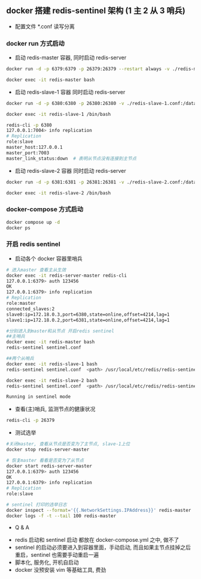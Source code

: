 ## docker 搭建 redis-sentinel 架构 (1 主 2 从 3 哨兵)

- 配置文件 \*.conf 读写分离

### docker run 方式启动

- 启动 redis-master 容器, 同时启动 redis-server

```sh
docker run -d -p 6379:6379 -p 26379:26379 --restart always -v ./redis-master.conf:/data/redis.conf -v ./sentinel.conf:/data/sentinel.conf --name redis-master redis:latest redis-server redis.conf

docker exec -it redis-master bash
```

- 启动 redis-slave-1 容器 同时启动 redis-server

```sh
docker run -d -p 6380:6380 -p 26380:26380 -v ./redis-slave-1.conf:/data/redis.conf -v ./sentinel2.conf:/data/sentinel.conf --name redis-slave-1 redis:latest redis-server redis.conf

docker exec -it redis-slave-1 /bin/bash

redis-cli -p 6380
127.0.0.1:7004> info replication
# Replication
role:slave
master_host:127.0.0.1
master_port:7003
master_link_status:down  # 表明从节点没有连接到主节点
```

- 启动 redis-slave-2 容器 同时启动 redis-server

```sh
docker run -d -p 6381:6381 -p 26381:26381 -v ./redis-slave-2.conf:/data/redis.conf -v ./sentinel3.conf:/data/sentinel.conf --name redis-slave-2 redis:latest redis-server redis.conf

docker exec -it redis-slave-2 /bin/bash
```

### docker-compose 方式启动

```sh
docker compose up -d
docker ps
```

### 开启 redis sentinel

- 启动各个 docker 容器里哨兵

```sh
# 进入master 查看主从生效
docker exec -it redis-server-master redis-cli
127.0.0.1:6379> auth 123456
OK
127.0.0.1:6379> info replication
# Replication
role:master
connected_slaves:2
slave0:ip=172.18.0.3,port=6380,state=online,offset=4214,lag=1
slave1:ip=172.18.0.2,port=6381,state=online,offset=4214,lag=1

#分别进入到master和从节点 开启redis sentinel
##主哨兵
docker exec -it redis-master bash
redis-sentinel sentinel.conf

##两个从哨兵
docker exec -it redis-slave-1 bash
redis-sentinel sentinel.conf  <path> /usr/local/etc/redis/redis-sentinel.conf

docker exec -it redis-slave-2 bash
redis-sentinel sentinel.conf  <path> /usr/local/etc/redis/redis-sentinel.conf

Running in sentinel mode
```

- 查看(主)哨兵, 监测节点的健康状况

```sh
redis-cli -p 26379
```

- 测试选举

```sh
#关闭master, 查看从节点是否变为了主节点, slave-1上位
docker stop redis-server-master

# 恢复master 看看是否变为了从节点
docker start redis-server-master
127.0.0.1:6379> auth 123456
OK
127.0.0.1:6379> info replication
# Replication
role:slave

# sentinel 打印的选举日志
docker inspect --format='{{.NetworkSettings.IPAddress}}' redis-master
docker logs -f -t --tail 100 redis-master
```

- Q & A

* redis 启动和 sentinel 启动 都放在 docker-compose.yml 之中, 做不了
* sentinel 的启动必须要进入到容器里面，手动启动, 而且如果主节点挂掉之后重启，sentinel 也需要手动重启一遍
* 脚本化, 服务化, 开机自启动
* docker 没预安装 vim 等基础工具, 费劲
